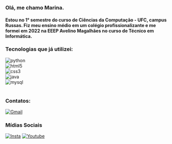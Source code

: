 ### Olá, me chamo Marina.
#### Estou no 1° semestre do curso de Ciências da Computação - UFC, campus Russas. Fiz meu ensino médio em um colégio profissionalizante e me formei em 2022 na EEEP Avelino Magalhães no curso de Técnico em Informática. 

### Tecnologias que já utilizei:
<div style="display: inline_block"> <img align="center" alt="python" src="https://img.shields.io/badge/Python-14354C?style=for-the-badge&logo=python&logoColor=white" /><div style="display: inline_block"> <img align="center" alt="html5" src="https://img.shields.io/badge/HTML5-E34F26?style=for-the-badge&logo=html5&logoColor=white" /><div style="display: inline_block"> <img align="center" alt="css3" src="https://img.shields.io/badge/CSS3-1572B6?style=for-the-badge&logo=css3&logoColor=white" /><div style="display: inline_block"> <img align="center" alt="java" src="https://img.shields.io/badge/Java-ED8B00?style=for-the-badge&logo=openjdk&logoColor=white" /><div style="display: inline_block"> <img align="center" alt="mysql" src="https://img.shields.io/badge/MySQL-00000F?style=for-the-badge&logo=mysql&logoColor=white" />
<div><br/>

### Contatos:
[![Gmail](https://img.shields.io/badge/Gmail-D14836?style=for-the-badge&logo=gmail&logoColor=white)](https://is.gd/devmarina)

### Mídias Sociais
[![Insta](https://img.shields.io/badge/Instagram-E4405F?style=for-the-badge&logo=instagram&logoColor=white)](https://instagram.com/vlwmarina?igshid=OGQ5ZDc2ODk2ZA==)
[![Youtube](https://img.shields.io/badge/YouTube-FF0000?style=for-the-badge&logo=youtube&logoColor=white)](https://www.youtube.com/@devmarina)






